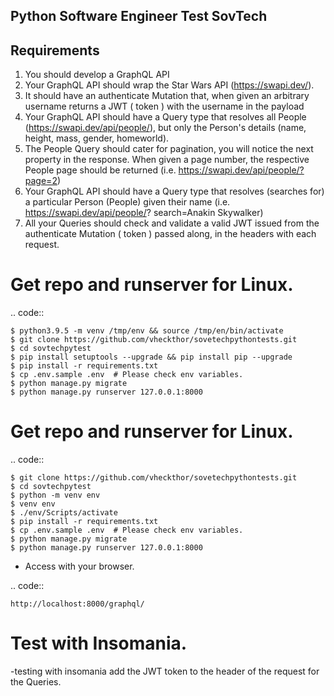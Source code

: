 ## Python Software Engineer Test SovTech
## Requirements
  1. You should develop a GraphQL API
  2. Your GraphQL API should wrap the Star Wars API (https://swapi.dev/). 
  3. It should have an authenticate Mutation that, when given an arbitrary username
  returns a JWT ( token ) with the username in the payload
  4. Your GraphQL API should have a Query type that resolves all People
  (https://swapi.dev/api/people/), but only the Person's details (name, height, mass,
  gender, homeworld).
  5. The People Query should cater for pagination, you will notice the next property in
  the response. When given a page number, the respective People page should be
  returned (i.e. https://swapi.dev/api/people/?page=2)
  6. Your GraphQL API should have a Query type that resolves (searches for) a
  particular Person (People) given their name (i.e. https://swapi.dev/api/people/?
  search=Anakin Skywalker)
  7. All your Queries should check and validate a valid JWT issued from the
  authenticate Mutation ( token ) passed along, in the headers with each request.


# Get repo and runserver for Linux.

.. code::

    $ python3.9.5 -m venv /tmp/env && source /tmp/en/bin/activate
    $ git clone https://github.com/vheckthor/sovetechpythontests.git
    $ cd sovtechpytest
    $ pip install setuptools --upgrade && pip install pip --upgrade
    $ pip install -r requirements.txt
    $ cp .env.sample .env  # Please check env variables.
    $ python manage.py migrate
    $ python manage.py runserver 127.0.0.1:8000


# Get repo and runserver for Linux.

.. code::

    $ git clone https://github.com/vheckthor/sovetechpythontests.git
    $ cd sovtechpytest
    $ python -m venv env 
    $ venv env
    $ ./env/Scripts/activate
    $ pip install -r requirements.txt
    $ cp .env.sample .env  # Please check env variables.
    $ python manage.py migrate
    $ python manage.py runserver 127.0.0.1:8000

* Access with your browser.

.. code::

    http://localhost:8000/graphql/


# Test with Insomania.
  -testing with insomania add the JWT token to the header of the request for the Queries.